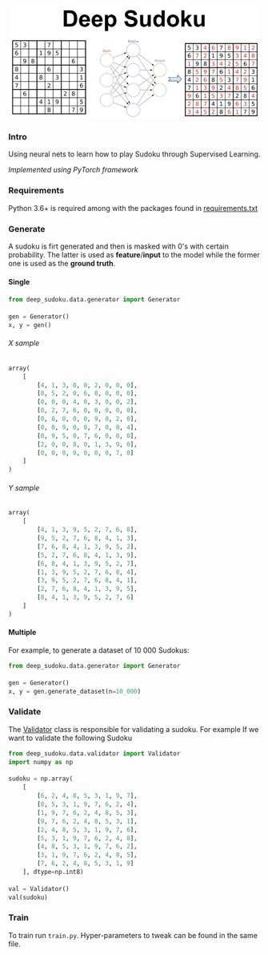 ![Deep Sudoku Image](img/Sudoku_Github.png "Title")

### Intro

Using neural nets to learn how to play Sudoku through Supervised Learning.

*Implemented using PyTorch framework*

### Requirements

Python 3.6+ is required among with the packages found in [requirements.txt](requirements.txt)

### Generate

A sudoku is firt generated and then is masked with 0's with certain probability. The latter is used as
**feature**/**input** to the model while the former one is used as the **ground truth**.

#### Single

```python
from deep_sudoku.data.generator import Generator

gen = Generator()
x, y = gen()
```

###### X sample

```python
array(
    [
        [4, 1, 3, 0, 0, 2, 0, 0, 0],
        [0, 5, 2, 0, 6, 0, 0, 0, 0],
        [0, 0, 0, 4, 0, 3, 0, 0, 2],
        [0, 2, 7, 6, 0, 0, 0, 0, 0],
        [0, 8, 0, 0, 0, 9, 0, 2, 0],
        [0, 0, 9, 0, 0, 7, 0, 8, 4],
        [0, 9, 5, 0, 7, 6, 0, 0, 0],
        [2, 0, 0, 8, 0, 1, 3, 9, 0],
        [0, 0, 0, 0, 0, 0, 0, 7, 0]
    ]
)
```

###### Y sample

```python
array(
    [
        [4, 1, 3, 9, 5, 2, 7, 6, 8],
        [9, 5, 2, 7, 6, 8, 4, 1, 3],
        [7, 6, 8, 4, 1, 3, 9, 5, 2],
        [5, 2, 7, 6, 8, 4, 1, 3, 9],
        [6, 8, 4, 1, 3, 9, 5, 2, 7],
        [1, 3, 9, 5, 2, 7, 6, 8, 4],
        [3, 9, 5, 2, 7, 6, 8, 4, 1],
        [2, 7, 6, 8, 4, 1, 3, 9, 5],
        [8, 4, 1, 3, 9, 5, 2, 7, 6]
    ]
)
```

#### Multiple

For example, to generate a dataset of 10 000 Sudokus:

```python
from deep_sudoku.data.generator import Generator

gen = Generator()
x, y = gen.generate_dataset(n=10_000)
```

### Validate

The [Validator](deep_sudoku/data/validator.py) class is responsible for validating a sudoku. For example If we want to
validate the following Sudoku

```python
from deep_sudoku.data.validator import Validator
import numpy as np

sudoku = np.array(
    [
        [6, 2, 4, 8, 5, 3, 1, 9, 7],
        [8, 5, 3, 1, 9, 7, 6, 2, 4],
        [1, 9, 7, 6, 2, 4, 8, 5, 3],
        [9, 7, 6, 2, 4, 8, 5, 3, 1],
        [2, 4, 8, 5, 3, 1, 9, 7, 6],
        [5, 3, 1, 9, 7, 6, 2, 4, 8],
        [4, 8, 5, 3, 1, 9, 7, 6, 2],
        [3, 1, 9, 7, 6, 2, 4, 8, 5],
        [7, 6, 2, 4, 8, 5, 3, 1, 9]
    ], dtype=np.int8)

val = Validator()
val(sudoku)
```

### Train

To train run `train.py`. Hyper-parameters to tweak can be found in the same file.


